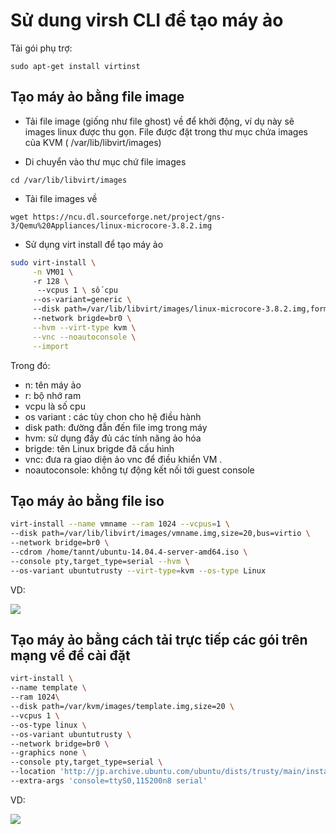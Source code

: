 # Sử dung virsh CLI để tạo máy ảo Tải gói phụ trợ: ```sudo apt-get install virtinst```## Tạo máy ảo bằng file image - Tải file image (giống như file ghost) về để khởi động, ví dụ này sẽ images linux được thu gọn. File được đặt trong thư mục chứa images của KVM ( /var/lib/libvirt/images)- Di chuyển vào thư mục chứ file images``cd /var/lib/libvirt/images``- Tải file images về ``wget https://ncu.dl.sourceforge.net/project/gns-3/Qemu%20Appliances/linux-microcore-3.8.2.img``- Sử dụng virt install để tạo máy ảo ```sh sudo virt-install \     -n VM01 \      -r 128 \       --vcpus 1 \ số cpu      --os-variant=generic \      --disk path=/var/lib/libvirt/images/linux-microcore-3.8.2.img,format=qcow2,bus=virtio,cache=none \      --network brigde=br0 \     --hvm --virt-type kvm \     --vnc --noautoconsole \     --import```Trong đó:- n: tên máy ảo- r: bộ nhớ ram- vcpu là số cpu- os variant : các tùy chon cho hệ điều hành- disk path: đường đẫn đến file img trong máy- hvm: sử dụng đầy đủ các tính năng ảo hóa- brigde: tên Linux brigde đã cấu hình- vnc: đưa ra giao diện ảo vnc để điều khiển VM .- noautoconsole: không tự động kết nối tới guest console## Tạo máy ảo bằng file iso ```sh virt-install --name vmname --ram 1024 --vcpus=1 \--disk path=/var/lib/libvirt/images/vmname.img,size=20,bus=virtio \--network bridge=br0 \--cdrom /home/tannt/ubuntu-14.04.4-server-amd64.iso \--console pty,target_type=serial --hvm \--os-variant ubuntutrusty --virt-type=kvm --os-type Linux```VD: <img src="https://github.com/nguyenminh12051997/meditech-thuctap/blob/master/MinhNV/KVM/images/virt(iso).PNG?raw=true">## Tạo máy ảo bằng cách tải trực tiếp các gói trên mạng về để cài đặt```shvirt-install \--name template \--ram 1024\--disk path=/var/kvm/images/template.img,size=20 \--vcpus 1 \--os-type linux \--os-variant ubuntutrusty \--network bridge=br0 \--graphics none \--console pty,target_type=serial \--location 'http://jp.archive.ubuntu.com/ubuntu/dists/trusty/main/installer-amd64/' \--extra-args 'console=ttyS0,115200n8 serial'```VD: <img src="https://github.com/nguyenminh12051997/meditech-thuctap/blob/master/MinhNV/KVM/images/virtdown.PNG?raw=true">